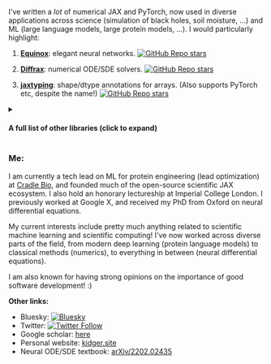 I've written a *lot* of numerical JAX and PyTorch, now used in diverse applications across science (simulation of black holes, soil moisture, ...) and ML (large language models, large protein models, ...). I would particularly highlight:

1. [**Equinox**](https://github.com/patrick-kidger/equinox): elegant neural networks. [![GitHub Repo stars](https://img.shields.io/github/stars/patrick-kidger/equinox?style=social)](https://github.com/patrick-kidger/equinox)
    
2. [**Diffrax**](https://github.com/patrick-kidger/diffrax): numerical ODE/SDE solvers. [![GitHub Repo stars](https://img.shields.io/github/stars/patrick-kidger/diffrax?style=social)](https://github.com/patrick-kidger/diffrax)

3. [**jaxtyping**](https://github.com/patrick-kidger/jaxtyping): shape/dtype annotations for arrays. (Also supports PyTorch etc, despite the name!) [![GitHub Repo stars](https://img.shields.io/github/stars/patrick-kidger/jaxtyping?style=social)](https://github.com/patrick-kidger/jaxtyping)

<details>
<summary><h4>A full list of other libraries (click to expand)</h4></summary>

### JAX

4. [**Lineax**](https://github.com/patrick-kidger/lineax): linear/least-squares solvers. [![GitHub Repo stars](https://img.shields.io/github/stars/patrick-kidger/lineax?style=social)](https://github.com/patrick-kidger/lineax)

5. [**Optimistix**](https://github.com/patrick-kidger/optimistix): root finding, least squares, etc. [![GitHub Repo stars](https://img.shields.io/github/stars/patrick-kidger/optimistix?style=social)](https://github.com/patrick-kidger/optimistix)

6. [**sympy2jax**](https://github.com/patrick-kidger/sympy2jax): optimise your symbolic expressions via gradient descent! [![GitHub Repo stars](https://img.shields.io/github/stars/patrick-kidger/sympy2jax?style=social)](https://github.com/patrick-kidger/sympy2jax)

7. [**Quax**](https://github.com/patrick-kidger/quax): multiple dispatch in JAX! [![GitHub Repo stars](https://img.shields.io/github/stars/patrick-kidger/quax?style=social)](https://github.com/patrick-kidger/quax)

8. [**ESM2quinox**](https://github.com/patrick-kidger/esm2quinox): ESM2 implemented in JAX. [![GitHub Repo stars](https://img.shields.io/github/stars/patrick-kidger/esm2quinox?style=social)](https://github.com/patrick-kidger/esm2quinox) *new!*

### Python

9. [**patdb**](https://github.com/patrick-kidger/patdb): A fast, pretty, TUI/REPL Python debugger. Includes syntax highlighting, support for re-raised and grouped exceptions, and is robust to asyncio/threading/multiprocessing. [![GitHub Repo stars](https://img.shields.io/github/stars/patrick-kidger/patdb?style=social)](https://github.com/patrick-kidger/patdb)

10. [**Wadler-Lindig**](https://github.com/patrick-kidger/wadler_lindig): A better Python pretty-printer, based upon the theory of Wadler and Lindig. [![GitHub Repo stars](https://img.shields.io/github/stars/patrick-kidger/wadler_lindig?style=social)](https://github.com/patrick-kidger/wadler_lindig)

### Publishing

11. [**MkPosters**](https://github.com/patrick-kidger/mkposters): Write academic posters in Markdown, style them with CSS, save them to PDF. No wrestling with LaTeX. [![GitHub Repo stars](https://img.shields.io/github/stars/patrick-kidger/mkposters?style=social)](https://github.com/patrick-kidger/mkposters)

12. [**typst_pyimage**](https://github.com/patrick-kidger/typst_pyimage): A Typst extension adding support for generating figures using inline Python code. [![GitHub Repo stars](https://img.shields.io/github/stars/patrick-kidger/typst_pyimage?style=social)](https://github.com/patrick-kidger/typst_pyimage)

13. [**mkdocs_ipynb**](https://github.com/patrick-kidger/mkdocs_ipynb/): Use `*.ipynb` files (Jupyter notebooks) when building documentation with MkDocs.

14. [**mkdocs_include_exclude_files**](https://github.com/patrick-kidger/mkdocs_include_exclude_files/): Include or exclude specific files when building documentation with MkDocs.

15. [**action_update_python_project**](https://github.com/patrick-kidger/action_update_python_project/): GitHub CI/CD to automatically deploy Python projects to PyPI and GitHub when a version is bumped.

</details>

### Me:

I am currently a tech lead on ML for protein engineering (lead optimization) at [Cradle Bio](https://cradle.bio), and founded much of the open-source scientific JAX ecosystem. I also hold an honorary lectureship at Imperial College London. I previously worked at Google X, and received my PhD from Oxford on neural differential equations.

My current interests include pretty much anything related to scientific machine learning and scientific computing! I've now worked across diverse parts of the field, from modern deep learning (protein language models) to classical methods (numerics), to everything in between (neural differential equations).

I am also known for having strong opinions on the importance of good software development! :)

**Other links:**

- Bluesky: [![Bluesky](https://img.shields.io/badge/Bluesky-0285FF?logo=bluesky&logoColor=fff&label=Follow%20me%20on&color=0285FF)](https://bsky.app/profile/PatrickKidger.bsky.social)
- Twitter: [![Twitter Follow](https://img.shields.io/twitter/follow/PatrickKidger?style=social)](https://twitter.com/PatrickKidger)
- Google scholar: [here](https://scholar.google.co.uk/citations?user=5cCLsNQAAAAJ)
- Personal website: [kidger.site](https://kidger.site)
- Neural ODE/SDE textbook: [arXiv/2202.02435](https://arxiv.org/abs/2202.02435)
